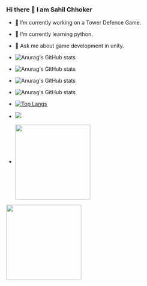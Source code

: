 ### Hi there 👋 I am Sahil Chhoker
- 🔭 I’m currently working on a Tower Defence Game.
- 🌱 I’m currently learning python.
- 💬 Ask me about game development in unity.

- ![Anurag's GitHub stats](https://github-readme-stats.vercel.app/api?username=sahil-chhoker&hide=contribs,prs)

- ![Anurag's GitHub stats](https://github-readme-stats.vercel.app/api?username=sahil-chhoker&show=reviews,discussions_started,discussions_answered,prs_merged,prs_merged_percentage)

- ![Anurag's GitHub stats](https://github-readme-stats.vercel.app/api?username=sahil-chhoker&show_icons=true)

- ![Anurag's GitHub stats](https://github-readme-stats.vercel.app/api?username=sahil-chhoker&show_icons=true&theme=radical)

- [![Top Langs](https://github-readme-stats.vercel.app/api/top-langs/?username=sahil-chhoker&layout=donut-vertical)](https://github.com/sahil-chhoker/github-readme-stats)

- <picture>
  <source
    srcset="https://github-readme-stats.vercel.app/api?username=sahil-chhoker&show_icons=true&theme=dark"
    media="(prefers-color-scheme: dark)"
  />
  <source
    srcset="https://github-readme-stats.vercel.app/api?username=sahil-chhoker&show_icons=true"
    media="(prefers-color-scheme: light), (prefers-color-scheme: no-preference)"
  />
  <img src="https://github-readme-stats.vercel.app/api?username=sahil-chhoker&show_icons=true" />
</picture>

- <a href="https://github.com/sahil-chhoker/github-readme-stats">
  <img height=200 align="center" src="https://github-readme-stats.vercel.app/api?username=sahil-chhoker" />
</a>
<a href="https://github.com/anuraghazra/convoychat">
  <img height=200 align="center" src="https://github-readme-stats.vercel.app/api/top-langs?username=sahil-chhoker&layout=compact&langs_count=8&card_width=320" />
</a>

<!--
**Sahil-Chhoker/Sahil-Chhoker** is a ✨ _special_ ✨ repository because its `README.md` (this file) appears on your GitHub profile.

Here are some ideas to get you started:

- 🔭 I’m currently working on ...
- 🌱 I’m currently learning ...
- 👯 I’m looking to collaborate on ...
- 🤔 I’m looking for help with ...
- 💬 Ask me about ...
- 📫 How to reach me: ...
- 😄 Pronouns: ...
- ⚡ Fun fact: ...
-->
